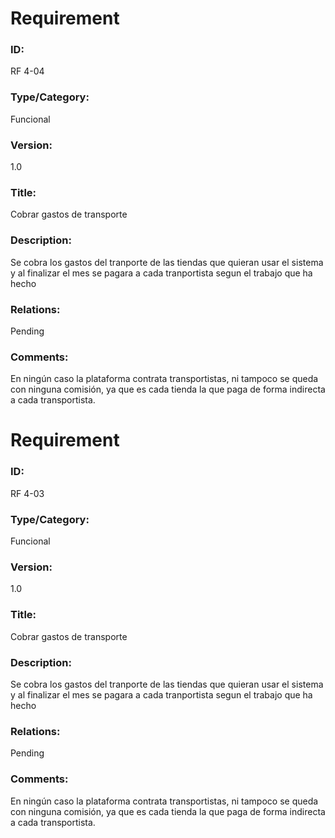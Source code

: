 # Requirement

### ID:

RF 4-04

### Type/Category:

Funcional

### Version:

1.0

### Title:

Cobrar gastos de transporte

### Description:

Se cobra los gastos del tranporte de las tiendas que quieran usar el sistema y al finalizar el mes se pagara a cada tranportista segun el trabajo que ha hecho

### Relations:

Pending

### Comments:

En ningún caso la plataforma contrata transportistas, ni tampoco se queda con ninguna comisión, ya que es cada tienda la que paga de forma indirecta a cada transportista.

# Requirement

### ID:

RF 4-03

### Type/Category:

Funcional

### Version:

1.0

### Title:

Cobrar gastos de transporte

### Description:

Se cobra los gastos del tranporte de las tiendas que quieran usar el sistema y al finalizar el mes se pagara a cada tranportista segun el trabajo que ha hecho

### Relations:

Pending

### Comments:

En ningún caso la plataforma contrata transportistas, ni tampoco se queda con ninguna comisión, ya que es cada tienda la que paga de forma indirecta a cada transportista.
